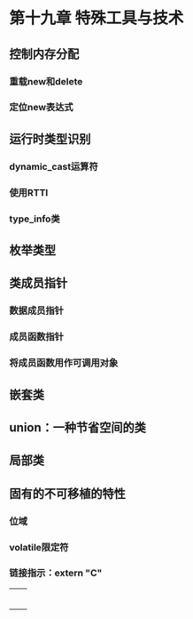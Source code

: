 # 第十九章 特殊工具与技术

## 控制内存分配

### 重载new和delete

### 定位new表达式

## 运行时类型识别

### dynamic_cast运算符

### 使用RTTI

### type_info类

## 枚举类型

## 类成员指针

### 数据成员指针

### 成员函数指针

### 将成员函数用作可调用对象

## 嵌套类

## union：一种节省空间的类

## 局部类

## 固有的不可移植的特性

### 位域

### volatile限定符

### 链接指示：extern "C"

|  |  |
|-----|-----|
|  |  |
|  |  |
|  |  |
|  |  |
|  |  |
|  |  |